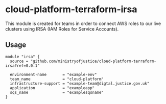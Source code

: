# cloud-platform-terraform-irsa

This module is created for teams in order to connect AWS roles to our live clusters using IRSA (IAM Roles for Service Accounts). 

## Usage

```hcl
module "irsa" {
  source = "github.com/ministryofjustice/cloud-platform-terraform-irsa?ref=0.0.1"

  environment-name       = "example-env"
  team_name              = "cloud-platform"
  infrastructure-support = "example-team@digtal.justice.gov.uk"
  application            = "exampleapp"
  sqs_name               = "examplesqsname"
}

```

<!--- BEGIN_TF_DOCS --->


<!--- END_TF_DOCS --->
